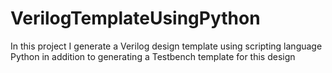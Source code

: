 # VerilogTemplateUsingPython
In this project I generate a Verilog design template using scripting language Python in addition to generating a Testbench template for this design
